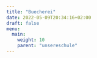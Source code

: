 ```yaml
---
title: "Buecherei"
date: 2022-05-09T20:34:16+02:00
draft: false
menu:
  main:
    weight: 10
    parent: "unsereschule"
---
```


